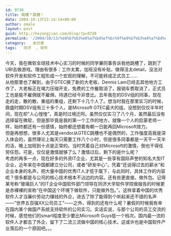 ```yaml
---
id: 9738
title: 跳槽？跳槽！
date: 2004-10-13T22:14:14+00:00
author: omale
layout: post
guid: http://hezongjian.com/blog/?p=9738
permalink: '/2004/10/13/%e8%b7%b3%e6%a7%bd%ef%bc%9f%e8%b7%b3%e6%a7%bd%ef%bc%81-2/'
category:   未分类
tags:   同济  , 软件
---
```

今天，我在微软全球技术中心实习的时候的同学兼同事告诉我他跳槽了，跳到了UBI去做游戏。理由有很多：工作太累，加班没有补贴，做得活太detail，没法对软件开发和软件工程形成一个宏观的理解，不可能转成正式员工……  
从他那里也了解到，由于GTEC换了新的大老板，Dennis&nbsp;Lam已经去其他地方工作了，大老板正在竭力压缩开支，免费的工作餐取消了，报销车费取消了，正式员工也是能不雇佣就不雇佣，待遇已经今非昔比。去年我在的DSV组的同事，现在走的走，散的散，重组的重组，还剩下十几个人了。想当时我在那里实习的时候，鼎盛时期DSV组有三十多个人，是Microsoft&nbsp;GTEC最大的组，没想到仅仅半年时间，现在却“人心惶惶”，真是时过境迁阿。虽然仅仅实习了八个月，虽然最后没有选择留在微软，但是那毕竟是我的第一个工作的地方，就像一个人的启蒙老师一样，始终都还有一份感情，始终都还想着有朝一日能再回Microsoft效力。  
但是再想想，很多人尤其是vendor从GTEC跳槽也不是偶然的，工作强度高我是深入体会的，虽然理论上每天只需要工作八个小时，但是很多同事都是一天干一天半的活，晚上加班到十点是正常的。当时凭着自己对Microsoft的激情，倒也干得任劳任怨。可是，仅仅是激情就够了么？激情过后，剩下的是什么呢？  
考虑的再多一点，现在好多的外资IT企业，尤其是一些享有国际声誉的知名大型IT企业，近年来在中国都建立分公司，或者“研发中心”。凭着“还说得过去的薪水”和企业本身的名声，把大量中国的优秀IT人才揽于麾下，与此同时，具体工作的内容呢？很多都是与公司的核心技术根本不沾边的内容。还有些更直接，做外包。记得某号称“玻璃巨人”的IT企业中国软件部门领导在同济大学软件学院做报告的时候更是赤裸裸的宣称“在中国这个环境下做软件，只能做外包。”。这样拿着中国的优秀软件人才当廉价劳动力赚钱的外企，进去了除了能得到个听起来还不错的名声——“世界五百强XX公司员工”——之外，得到的还有什么呢？暑假的时候我有幸在国内某个做国产系统支持软件的公司实习。实话实说，与那个公司的员工交流的时候，感觉他们的smart程度至少要比Microsoft&nbsp;Guys低一个档次。国内最一流的软件人才都去了外企，留下了二流三流做中国的核心技术。这或许也是中国软件产业落后的一个原因吧。。。